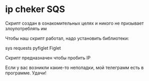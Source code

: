 # ip cheker SQS

Скрипт создан в ознакомительных целях и никого не призывает злоупотреблять им

Чтобы наш скрипт работал, надо установить библиотеки:

sys
requests
pyfiglet
Figlet

Скрипт предназначен чтобы пробить IP

Если у вас возникли какие-то неполадки, мой телеграмм есть в программе. Удачи!